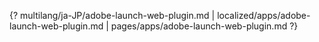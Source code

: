 {? multilang/ja-JP/adobe-launch-web-plugin.md | localized/apps/adobe-launch-web-plugin.md | pages/apps/adobe-launch-web-plugin.md ?}
